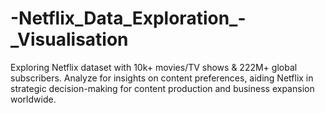 # -Netflix_Data_Exploration_-_Visualisation
Exploring Netflix dataset with 10k+ movies/TV shows &amp; 222M+ global subscribers. Analyze for insights on content preferences, aiding Netflix in strategic decision-making for content production and business expansion worldwide.
